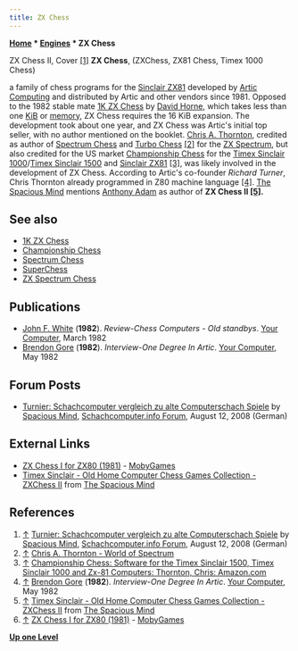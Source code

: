 ```yaml
---
title: ZX Chess
---
```

**[Home](Home "Home") \* [Engines](Engines "Engines") \* ZX Chess**



[](https://www.schachcomputer.info/forum/showthread.php?t=1948&page=2) ZX Chess II, Cover <a id="cite-note-1" href="#cite-ref-1">[1]</a>
**ZX Chess**, (ZXChess, ZX81 Chess, Timex 1000 Chess)  

a family of chess programs for the [Sinclair ZX81](Sinclair_ZX81 "Sinclair ZX81") developed by [Artic Computing](Artic_Computing "Artic Computing") and distributed by Artic and other vendors since 1981. 
Opposed to the 1982 stable mate [1K ZX Chess](1K_ZX_Chess "1K ZX Chess") by [David Horne](David_Horne "David Horne"), which takes less than one [KiB](https://en.wikipedia.org/wiki/Kibibyte) or [memory](Memory "Memory"), ZX Chess requires the 16 KiB expansion. 
The development took about one year, and ZX Chess was Artic's initial top seller, with no author mentioned on the booklet. 
[Chris A. Thornton](Chris_A._Thornton "Chris A. Thornton"), credited as author of [Spectrum Chess](Spectrum_Chess "Spectrum Chess") and [Turbo Chess](Turbo_Chess_(GB) "Turbo Chess (GB)")
<a id="cite-note-2" href="#cite-ref-2">[2]</a> 
for the [ZX Spectrum](ZX_Spectrum "ZX Spectrum"), but also credited for the US market [Championship Chess](Championship_Chess "Championship Chess") for the [Timex Sinclair 1000](https://en.wikipedia.org/wiki/Timex_Sinclair_1000)/[Timex Sinclair 1500](https://en.wikipedia.org/wiki/Timex_Sinclair_1000#Timex_Sinclair_1500) and [Sinclair ZX81](Sinclair_ZX81 "Sinclair ZX81") <a id="cite-note-3" href="#cite-ref-3">[3]</a>, was likely involved in the development of ZX Chess.
According to Artic's co-founder *Richard Turner*, Chris Thornton already programmed in Z80 machine language <a id="cite-note-4" href="#cite-ref-4">[4]</a>.
[The Spacious Mind](The_Spacious_Mind "The Spacious Mind") mentions [Anthony Adam](Anthony_Adam "Anthony Adam") as author of **ZX Chess II <a id="cite-note-5" href="#cite-ref-5">[5]</a>.**



## See also


* [1K ZX Chess](1K_ZX_Chess "1K ZX Chess")
* [Championship Chess](Championship_Chess "Championship Chess")
* [Spectrum Chess](Spectrum_Chess "Spectrum Chess")
* [SuperChess](SuperChess "SuperChess")
* [ZX Spectrum Chess](ZX_Spectrum_Chess "ZX Spectrum Chess")


## Publications


* [John F. White](John_F._White "John F. White") (**1982**). *Review-Chess Computers - Old standbys*. [Your Computer](Your_Computer "Your Computer"), March 1982
* [Brendon Gore](https://magazinesfromthepast.fandom.com/wiki/Brendon_Gore) (**1982**). *Interview-One Degree In Artic*. [Your Computer](Your_Computer "Your Computer"), May 1982


## Forum Posts


* [Turnier: Schachcomputer vergleich zu alte Computerschach Spiele](https://www.schachcomputer.info/forum/showthread.php?t=1948&page=2) by [Spacious Mind](The_Spacious_Mind "The Spacious Mind"), [Schachcomputer.info Forum](https://www.schachcomputer.info/forum/portal.php), August 12, 2008 (German)


## External Links


* [ZX Chess I for ZX80 (1981)](https://www.mobygames.com/game/zx-chess-i) - [MobyGames](https://en.wikipedia.org/wiki/MobyGames)
* [Timex Sinclair - Old Home Computer Chess Games Collection - ZXChess II](http://www.spacious-mind.com/html/timex_sinclair_zxchess_ii.html) from [The Spacious Mind](The_Spacious_Mind "The Spacious Mind")


## References


1. <a id="cite-ref-1" href="#cite-note-1">↑</a> [Turnier: Schachcomputer vergleich zu alte Computerschach Spiele](https://www.schachcomputer.info/forum/showthread.php?t=1948&page=2) by [Spacious Mind](The_Spacious_Mind "The Spacious Mind"), [Schachcomputer.info Forum](https://www.schachcomputer.info/forum/portal.php), August 12, 2008 (German)
2. <a id="cite-ref-2" href="#cite-note-2">↑</a> [Chris A. Thornton - World of Spectrum](https://www.worldofspectrum.org/infoseekpub.cgi?regexp=^Chris+A%2e+Thornton$&loadpics=1)
3. <a id="cite-ref-3" href="#cite-note-3">↑</a> [Championship Chess: Software for the Timex Sinclair 1500, Timex Sinclair 1000 and Zx-81 Computers: Thornton, Chris: Amazon.com](https://www.amazon.com/Championship-Chess-Software-Sinclair-Computers/dp/0835907384)
4. <a id="cite-ref-4" href="#cite-note-4">↑</a> [Brendon Gore](https://magazinesfromthepast.fandom.com/wiki/Brendon_Gore) (**1982**). *Interview-One Degree In Artic*. [Your Computer](Your_Computer "Your Computer"), May 1982
5. <a id="cite-ref-5" href="#cite-note-5">↑</a> [Timex Sinclair - Old Home Computer Chess Games Collection - ZXChess II](http://www.spacious-mind.com/html/timex_sinclair_zxchess_ii.html) from [The Spacious Mind](The_Spacious_Mind "The Spacious Mind")
6. <a id="cite-ref-6" href="#cite-note-6">↑</a> [ZX Chess I for ZX80 (1981)](https://www.mobygames.com/game/zx-chess-i) - [MobyGames](https://en.wikipedia.org/wiki/MobyGames)

**[Up one Level](Engines "Engines")**







 
